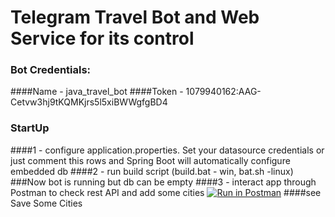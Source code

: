 # Telegram Travel Bot and Web Service for its control

### Bot Credentials:
####Name - java_travel_bot
####Token - 1079940162:AAG-Cetvw3hj9tKQMKjrs5l5xiBWWgfgBD4

### StartUp
####1 - configure application.properties. Set your datasource credentials or just comment this rows and Spring Boot will automatically configure embedded db
####2 - run build script (build.bat - win, bat.sh -linux)
###Now bot is running but db can be empty
####3 - interact app through Postman to check rest API and add some cities
[![Run in Postman](https://run.pstmn.io/button.svg)](https://app.getpostman.com/run-collection/530ca9a672777031ec69)
####see Save Some Cities
